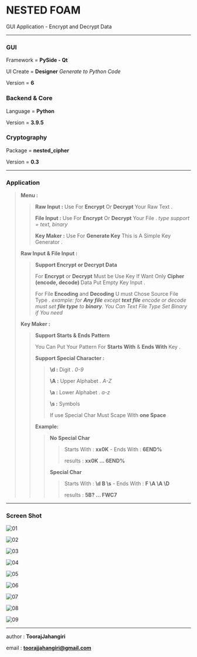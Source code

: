 # NESTED FOAM

GUI Application - Encrypt and Decrypt Data

---

### GUI

Framework = **PySide - Qt**

UI Create = **Designer**   *Generate to Python Code*

Version = **6**

### Backend & Core

Language = **Python**

Version = **3.9.5** 

### Cryptography

Package = **nested_cipher**

Version = **0.3**

---

### Application

> **Menu :**
>
> > **Raw Input :** Use For **Encrypt** Or **Decrypt** Your Raw Text . 
> >
> > **File Input :** Use For **Encrypt** Or **Decrypt** Your File . *type support = text, binary*
> >
> > **Key Maker :** Use For **Generate Key** This is A Simple Key Generator .
>
> **Raw Input & File Input :**
>
> > **Support Encrypt or Decrypt Data**
> >
> > For **Encrypt** or **Decrypt** Must be Use Key If Want Only **Cipher (encode, decode)** Data Put Empty Key Input .
> >
> > For File **Encoding** and **Decoding** U must Chose Source File Type . *example: for **Any file** except **text file** encode or decode must set **file type** to **binary**. You Can Text File Type Set Binary if You need*
>
> **Key Maker :**
>
> > **Support Starts & Ends Pattern**
> >
> > You Can Put Your Pattern For **Starts With** & **Ends With** Key .
> >
> > **Support Special Character :**
> >
> > > **\d :** Digit . *0-9*
> > >
> > > **\A :** Upper Alphabet . *A-Z*
> > >
> > > **\a :** Lower Alphabet . *a-z*
> > >
> > > **\s :** Symbols
> > >
> > > If use Special Char Must Scape With **one Space**
> >
> > **Example:**
> >
> > > **No Special Char**
> > >
> > > > Starts With : **xx0K**   -   Ends With : **6END%**
> > > >
> > > > results : **xx0K ... 6END%**
> > >
> > > **Special Char**
> > >
> > > > Starts With : **\d B \s**   -   Ends With : **F \A \A \D**
> > > >
> > > > results : **5B? ... FWC7**

---

### Screen Shot

![01](.\screenshot\01.jpg)

![02](.\screenshot\02.jpg)

![03](.\screenshot\03.jpg)

![04](.\screenshot\04.jpg)

![05](.\screenshot\05.jpg)

![06](.\screenshot\06.jpg)

![07](.\screenshot\07.jpg)

![08](.\screenshot\08.jpg)

![09](.\screenshot\09.jpg)

---

author : **ToorajJahangiri**

email : **toorajjahangiri@gmail.com**

